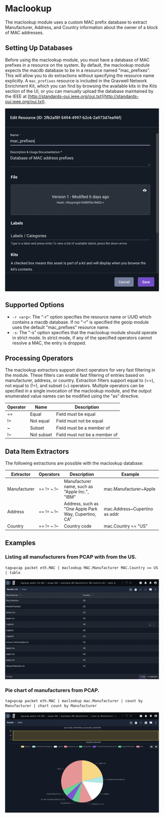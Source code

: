 # Maclookup 

The maclookup module uses a custom MAC prefix database to extract Manufacturer, Address, and Country information about the owner of a block of MAC addresses. 

## Setting Up Databases

Before using the maclookup module, you must have a database of MAC prefixes in a resource on the system. By default, the maclookup module expects the macdb database to be in a resource named "mac_prefixes". This will allow you to do extractions without specifying the resource name explicitly. A `mac_prefixes` resource is included in the Gravwell Network Enrichment Kit, which you can find by browsing the available kits in the Kits section of the UI, or you can manually upload the database maintained by the IEEE at [http://standards-oui.ieee.org/oui.txt](http://standards-oui.ieee.org/oui.txt).

![](maclookup.png)

## Supported Options

* `-r <arg>`: The “-r” option specifies the resource name or UUID which contains a macdb database.  If no "-r" is specified the geoip module uses the default "mac_prefixes" resource name.
* `-s`: The “-s” option specifies that the maclookup module should operate in strict mode.  In strict mode, if any of the specified operators cannot resolve a MAC, the entry is dropped.

## Processing Operators

The maclookup extractors support direct operators for very fast filtering in the module. These filters can enable fast filtering of entries based on manufacturer, address, or country. Extraction filters support equal to (==), not equal to (!=), and subset (~) operators. Multiple operators can be specified in a single invocation of the maclookup module, and the output enumerated value names can be modified using the "as" directive. 

| Operator | Name | Description
|----------|------|-------------
| == | Equal | Field must be equal
| != | Not equal | Field must not be equal
| ~ | Subset | Field must be a member of
| !~ | Not subset | Field must not be a member of

## Data Item Extractors

The following extractions are possible with the maclookup database:

| Extractor | Operators | Description | Example 
|-----------|-----------|-------------|----------
| Manufacturer | == != ~ !~ | Manufacturer name, such as "Apple Inc.", "IBM" | mac.Manufacturer~Apple
| Address | == != ~ !~ | Address, such as "One Apple Park Way, Cupertino, CA" | mac.Address~Cupertino as addr
| Country | == != ~ !~ | Country code | mac.Country == "US"

## Examples

### Listing all manufacturers from PCAP with from the US.

```gravwell
tag=pcap packet eth.MAC | maclookup MAC.Manufacturer MAC.Country == US | table
```

![US Manufacturers](tableByUS.png)

### Pie chart of manufacturers from PCAP.

```gravwell
tag=pcap packet eth.MAC | maclookup mac.Manufacturer | count by Manufacturer | chart count by Manufacturer
```

![Pie chart by manufacturer](chartByManufacturer.png)


